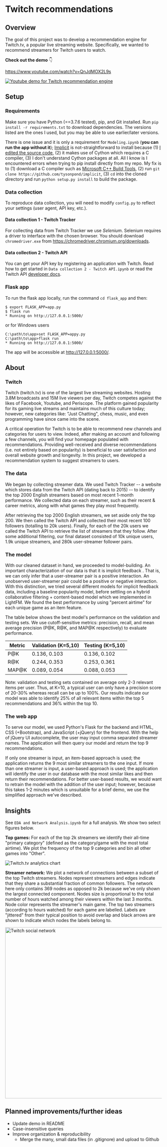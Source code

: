 # Twitch recommendations

## Overview

The goal of this project was to develop a recommendation engine for Twitch.tv, a popular live streaming website. Specifically, we wanted to recommend streamers for Twitch users to watch. 

**Check out the demo** 👇

https://www.youtube.com/watch?v=QnJdMOX2L9s

[![Youtube demo for Twitch recommendation engine](https://img.youtube.com/vi/QnJdMOX2L9s/0.jpg)](https://www.youtube.com/watch?v=QnJdMOX2L9s)

## Setup
### Requirements
Make sure you have Python (==3.7.6 tested), pip, and Git installed. Run `pip install -r requirements.txt` to download dependencies. The versions listed are the ones I used, but you may be able to use earlier/later versions.

There is one issue and it is only a requirement for `Modeling.ipynb` (**you can run the app without it**); [Implicit](https://github.com/benfred/implicit) is not-straightforward to install because (1) [I edited the source code](https://github.com/tysonpond/implicit), (2) it makes use of Cython which requires a C compiler, (3) I don't understand Cython packages at all. All I know is I encountered errors when trying to pip install directly from my repo. My fix is to (1) download a C compiler such as [Microsoft C++ Build Tools](https://visualstudio.microsoft.com/visual-cpp-build-tools/), (2) run `git clone https://github.com/tysonpond/implicit`, (3) `cd` into the cloned directory and run `python setup.py install` to build the package.

### Data collection
To reproduce data collection, you will need to modify `config.py` to reflect your settings (user agent, API key, etc.). 
#### Data collection 1 - Twitch Tracker
For collecting data from Twitch Tracker we use *Selenium*. Selenium requires a driver to interface with the chosen browser. You should download `chromedriver.exe` from https://chromedriver.chromium.org/downloads.

#### Data collection 2 - Twitch API
You can get your API key by registering an application with Twitch. Read how to get started in `Data collection 2 - Twitch API.ipynb` or read the Twitch API [developer docs](https://dev.twitch.tv/docs/api).  

### Flask app
To run the flask app locally, run the command `cd flask_app` and then:

```
$ export FLASK_APP=app.py
$ flask run
* Running on http://127.0.0.1:5000/
```

or for Windows users
```
C:\path\to\app>set FLASK_APP=appy.py
C:\path\to\app>flask run
* Running on http://127.0.0.1:5000/
```

The app will be accessible at http://127.0.0.1:5000/.

## About
### Twitch
Twitch (twitch.tv) is one of the largest live streaming websites. Hosting 3.8M broadcasts and 15M live viewers per day, Twitch competes against the likes of Facebook, Youtube, and Periscope. The platform gained popularity for its gaming live streams and maintains much of this culture today; however, new categories like: "Just Chatting", chess, music, and even programming have since came into the scene.

A critical operation for Twitch is to be able to recommend new channels and categories for users to view. Indeed, after making an account and following a few channels, you will find your homepage populated with recommendations. Providing well-received and diverse recommendations (i.e. not entirely based on popularity) is beneficial to user satisfaction and overall website growth and longevity. In this project, we developed a recommendation system to suggest streamers to users.

### The data
We began by collecting streamer data. We used Twitch Tracker -- a website which stores data from the Twitch API (dating back to 2015) -- to identify the top 2000 English streamers based on most recent 1-month performance. We collected data on each streamer, such as their recent & career metrics, along with what games they play most frequently.

After retrieving the top 2000 English streamers, we set aside only the top 200. We then called the Twitch API and collected their most recent 100 followers (totalling to 20k users). Finally, for each of the 20k users we called the Twitch API to retrieve the list of streamers that they follow. After some additional filtering, our final dataset consisted of 10k unique users, 1.9k unique streamers, and 280k user-streamer follower pairs.

### The model
With our cleaned dataset in hand, we proceeded to model-building. An important characterization of our data is that it is implicit feedback . That is, we can only infer that a user-streamer pair is a positive interaction. An unobserved user-streamer pair could be a positive or negative interaction. With this distinction, we tried several different models for implicit feedback data, including a baseline popularity model, before settling on a hybrid collaborative filtering + content-based model which we implemented in LightFM. We found the best performance by using "percent airtime" for each unique game as an item feature.

The table below shows the best model's performance on the validation and testing sets. We use cutoff-sensitive metrics: precision, recall, and mean average precision (P@K, R@K, and MAP@K respectively) to evaluate performance. 

| Metric | Validation (K=5,10)  | Testing (K=5,10) |
|--------------|-------|-------|
| P@K          | 0.136, 0.103 | 0.136, 0.102 | 
| R@K          | 0.244, 0.353 | 0.253, 0.361 |
| MAP@K        | 0.089, 0.054 | 0.088, 0.053 |

Note: validation and testing sets contained on average only 2-3 relevant items per user. Thus, at K=10, a typical user can only have a precision score of 20-30% whereas recall can be up to 100%. Our results indicate our model was able to identify 25% of all relevant items within the top 5 recommendations and 36% within the top 10.

### The web app
To serve our model, we used Python's Flask for the backend and HTML, CSS (+Bootstrap), and JavaScript (+jQuery) for the frontend. With the help of jQuery UI autocomplete, the user may input comma separated streamer names. The application will then query our model and return the top 9 recommendations.

If only one streamer is input, an item-based approach is used; the application returns the 9 most similar streamers to the one input. If more than one streamer is input, a user-based approach is used; the application will identify the user in our database with the most similar likes and then return their recommendations. For better user-based results, we would want to retrain the model with the addition of the user input; however, because this takes 1-2 minutes which is unsuitable for a brief demo, we use the simplified approach we've described.

## Insights
See `EDA and Network Analysis.ipynb` for a full analysis. We show two select figures below.

**Top games:** For each of the top 2k streamers we identify their all-time "primary category" (defined as the category/game with the most total airtime). We plot the frequency of the top 9 categories and bin all other games into "Other".

![Twitch.tv analytics chart](figures/top_games.png)


**Streamer network:** We plot a network of connections between a subset of the top Twitch streamers. Nodes represent streamers and edges indicate that they share a substantial fraction of common followers. The network here only contains 369 nodes as opposed to 2k because we've only shown the largest connected component. Nodes size is proportional to the total number of hours watched among their viewers within the last 3 months. Node color represents the streamer's main game. The top two streamers (according to hours watched) for each game are labelled. Labels are "jittered" from their typical position to avoid overlap and black arrows are shown to indicate which nodes the labels belong to.

<img src="./figures/network.png" alt="Twitch social network" width="550" height="550"/>

## Planned improvements/further ideas
- Update demo in README
- Case-insensitive queries
- Improve organization & reproducibility
   - Merge the many, small data files (in .gitignore) and upload to Github
